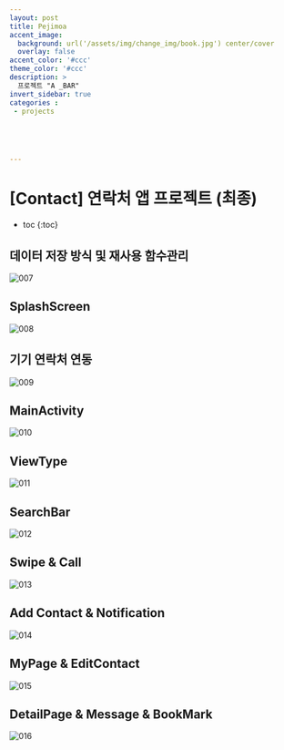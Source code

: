 ```yaml
---
layout: post
title: Pejimoa
accent_image: 
  background: url('/assets/img/change_img/book.jpg') center/cover
  overlay: false
accent_color: '#ccc'
theme_color: '#ccc'
description: >
  프로젝트 "A _BAR"
invert_sidebar: true
categories :
 - projects





---
```


# [Contact] 연락처 앱 프로젝트 (최종)

* toc
{:toc}


## 데이터 저장 방식 및 재사용 함수관리

![007](../../assets/img/blog/007.png)



## SplashScreen

![008](../../assets/img/blog/008.png)



## 기기 연락처 연동

![009](../../assets/img/blog/009.png)



## MainActivity

![010](../../assets/img/blog/010.png)



## ViewType

![011](../../assets/img/blog/011.png)



## SearchBar

![012](../../assets/img/blog/012.png)



## Swipe & Call

![013](../../assets/img/blog/013.png)



## Add Contact & Notification

![014](../../assets/img/blog/014.png)





## MyPage & EditContact

![015](../../assets/img/blog/015.png)





## DetailPage & Message & BookMark

![016](../../assets/img/blog/016.png)

